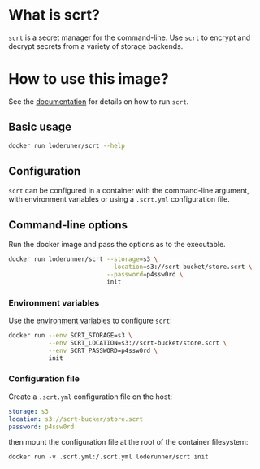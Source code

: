 # What is scrt?

[`scrt`](https://github.com/loderunner/scrt) is a secret manager for the command-line. Use `scrt` to encrypt and decrypt secrets from a variety of storage backends.

# How to use this image?

See the [documentation](https://github.com/loderunner/scrt/README.md) for details on how to run `scrt`.

## Basic usage

```sh
docker run loderuner/scrt --help
```

## Configuration

`scrt` can be configured in a container with the command-line argument, with environment variables or using a `.scrt.yml` configuration file.

## Command-line options

Run the docker image and pass the options as to the executable.

```sh
docker run loderunner/scrt --storage=s3 \
                           --location=s3://scrt-bucket/store.scrt \
                           --password=p4ssw0rd \
                           init
```

### Environment variables

Use the [environment variables](https://github.com/loderunner/scrt/README.md#environment-variables) to configure `scrt`:

```sh
docker run --env SCRT_STORAGE=s3 \
           --env SCRT_LOCATION=s3://scrt-bucket/store.scrt \
           --env SCRT_PASSWORD=p4ssw0rd \
           init
```

### Configuration file

Create a `.scrt.yml` configuration file on the host:

```yaml
storage: s3
location: s3://scrt-bucker/store.scrt
password: p4ssw0rd
```

then mount the configuration file at the root of the container filesystem:

```shell
docker run -v .scrt.yml:/.scrt.yml loderunner/scrt init
```
